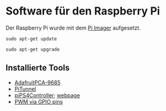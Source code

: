 # Software für den Raspberry Pi

Der Raspberry Pi wurde mit dem [Pi Imager](https://www.raspberrypi.com/software/) aufgesetzt.
```
sudo apt-get update

sudo apt-get upgrade
```

## Installierte Tools
- [AdafruitPCA-9685](https://tutorials-raspberrypi.de/mehrere-servo-motoren-steuern-raspberry-pi-pca9685/)
- [PiTunnel](https://www.pitunnel.com/)
- [piPS4Controller](https://www.youtube.com/watch?v=CeyGP3_kKZI); [webpage](https://pypi.org/project/pyPS4Controller/)
- [PWM via GPIO pins](https://www.youtube.com/watch?v=9tActipVqIM)

